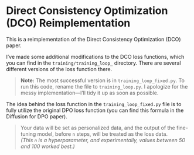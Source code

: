 # Direct Consistency Optimization (DCO) Reimplementation

This is a reimplementation of the Direct Consistency Optimization (DCO) paper.

I’ve made some additional modifications to the DCO loss functions, which you can find in the `training/training_loop_` directory. There are several different versions of the loss function there.

> **Note:** The most successful version is in `training_loop_fixed.py`. To run this code, rename the file to `training_loop.py`. I apologize for the messy implementation—I’ll tidy it up as soon as possible.

The idea behind the loss function in the `training_loop_fixed.py` file is to fully utilize the original DPO loss function (you can find this formula in the Diffusion for DPO paper).

>  Your data will be set as personalized data, and the output of the fine-tuning model, before `n` steps, will be treated as the loss data.  
> *(This `n` is a hyperparameter, and experimentally, values between 50 and 100 worked best.)*
